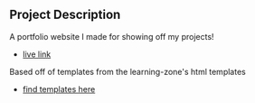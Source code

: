 ## Project Description
A portfolio website I made for showing off my projects!
* [live link](https://landodoughty.github.io/)

Based off of templates from the learning-zone's html templates
* [find templates here](https://github.com/learning-zone/website-templates/tree/master)
